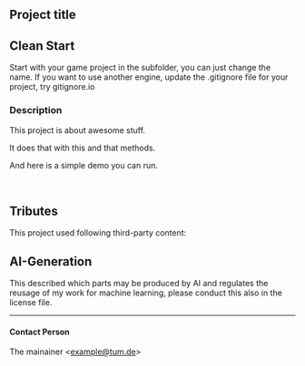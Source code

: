## Project title

## Clean Start
Start with your game project in the subfolder, you can just change the name.
If you want to use another engine, update the .gitignore file for your project, try gitignore.io


### Description
This project is about awesome stuff.  

It does that with this and that methods.

And here is a simple demo you can run.

<br>

## Tributes
This project used following third-party content:

## AI-Generation
This described which parts may be produced by AI and regulates the reusage of my work for machine learning, please conduct this also in the license file.

----
#### Contact Person
The mainainer <[example@tum.de](mailto:example@tum.de)>